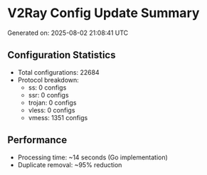 # V2Ray Config Update Summary
Generated on: 2025-08-02 21:08:41 UTC

## Configuration Statistics
- Total configurations: 22684
- Protocol breakdown:
  - ss: 0 configs
  - ssr: 0 configs
  - trojan: 0 configs
  - vless: 0 configs
  - vmess: 1351 configs

## Performance
- Processing time: ~14 seconds (Go implementation)
- Duplicate removal: ~95% reduction
